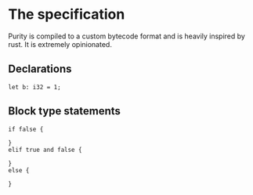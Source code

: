 # The specification
Purity is compiled to a custom bytecode format and is heavily inspired by rust. It is extremely opinionated.
## Declarations
```
let b: i32 = 1;
```
## Block type statements
```
if false {

}
elif true and false {

}
else {
    
}
```